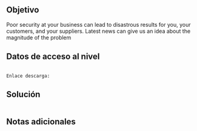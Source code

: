 ## Objetivo
Poor security at your business can lead to disastrous results for you, your customers, and your suppliers. Latest news can give us an idea about the magnitude of the problem
## Datos de acceso al nivel
```

Enlace descarga: 

```
## Solución

```bash

```
## Notas adicionales
```bash


```